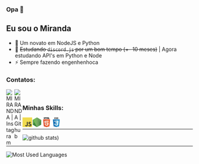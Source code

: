 ### Opa 👋

## Eu sou o Miranda
- 🚀 Um novato em NodeJS e Python
- 🌱 ~~Estudando `discord.js` por um bom tempo (+- 10 meses)~~ | Agora estudando API's em Python e Node
- ⚡ Sempre fazendo engenhenhoca


### Contatos:

[<img align="left" alt="MIRANDA | Instagram" width="22px" src="https://cdn.jsdelivr.net/npm/simple-icons@v3/icons/instagram.svg" />][instagram]
[<img align="left" alt="MIRANDA | Github" width="22px" src="https://cdn.jsdelivr.net/npm/simple-icons@v3/icons/github.svg" />][github]

<br />

### Minhas Skills:

[<img align="left" alt="JavaScript" title="JavaScript" width="26px" src="https://raw.githubusercontent.com/github/explore/80688e429a7d4ef2fca1e82350fe8e3517d3494d/topics/javascript/javascript.png" />][github]
[<img align="left" alt="Node.js" title="Node.js" width="26px" src="https://raw.githubusercontent.com/github/explore/80688e429a7d4ef2fca1e82350fe8e3517d3494d/topics/nodejs/nodejs.png" />][github]
[<img align="left" alt="HTML" title="HTML" width="26px" src="https://raw.githubusercontent.com/github/explore/80688e429a7d4ef2fca1e82350fe8e3517d3494d/topics/html/html.png" />][github]
[<img align="left" alt="CSS" title="CSS" width="26px" src="https://raw.githubusercontent.com/github/explore/80688e429a7d4ef2fca1e82350fe8e3517d3494d/topics/css/css.png" />][github]

<br />

---

![github stats](https://github-readme-stats.vercel.app/api?username=MirandaJonhy&show_icons=true&theme=radical))

---

![Most Used Languages](https://github-readme-stats.vercel.app/api/top-langs/?username=MirandaJonhy&layout=compact&theme=radical)

    
[github]: https://github.com/MirandaJonhy
[Instagram]: https://www.instagram.com/miranda_jonhy/
